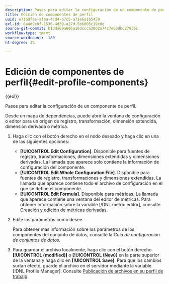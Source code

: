 ```yaml
---
description: Pasos para editar la configuración de un componente de perfil.
title: Edición de componentes de perfil
uuid: e71adfae-afaa-4cd4-b7c5-a71e6a1b5459
exl-id: 6a4d9e0f-1536-4d39-a27d-5b6805c19c8e
source-git-commit: b1dda69a606a16dccca30d2a74c7e63dbd27936c
workflow-type: tm+mt
source-wordcount: '180'
ht-degree: 3%

---
```


# Edición de componentes de perfil{#edit-profile-components}

{{eol}}

Pasos para editar la configuración de un componente de perfil.

Desde un mapa de dependencias, puede abrir la ventana de configuración o editor para un origen de registro, transformación, dimensión extendida, dimensión derivada o métrica.

1. Haga clic con el botón derecho en el nodo deseado y haga clic en una de las siguientes opciones:

   * **[!UICONTROL Edit Configuration]**. Disponible para fuentes de registro, transformaciones, dimensiones extendidas y dimensiones derivadas. La llamada que aparece solo contiene la información de configuración del componente.
   * **[!UICONTROL Edit Whole Configuration File]**. Disponible para fuentes de registro, transformaciones y dimensiones extendidas. La llamada que aparece contiene todo el archivo de configuración en el que se define el componente.
   * **[!UICONTROL Edit Formula]**. Disponible para métricas. La llamada que aparece contiene una ventana del editor de métricas. Para obtener información sobre la variable [!DNL metric editor], consulte [Creación y edición de métricas derivadas](../../../../../home/c-get-started/c-admin-intrf/c-prof-mgr/c-drvd-mtrcs.md#concept-e41723b342a849309874b26232224a40).

1. Edite los parámetros como desee.

   Para obtener más información sobre los parámetros de los componentes del conjunto de datos, consulte la *Guía de configuración de conjuntos de datos*.

1. Para guardar el archivo localmente, haga clic con el botón derecho **[!UICONTROL (modified)]** o **[!UICONTROL (New)]** en la parte superior de la ventana y haga clic en **[!UICONTROL Save]**.
Para que los cambios surtan efecto, guarde el archivo en el servidor mediante la variable [!DNL Profile Manager]. Consulte [Publicación de archivos en su perfil de trabajo](../../../../../home/c-get-started/c-admin-intrf/c-prof-mgr/t-pub-files-wkg-prof.md#task-a0106e010c834d16bd60eef4721b6af9).
